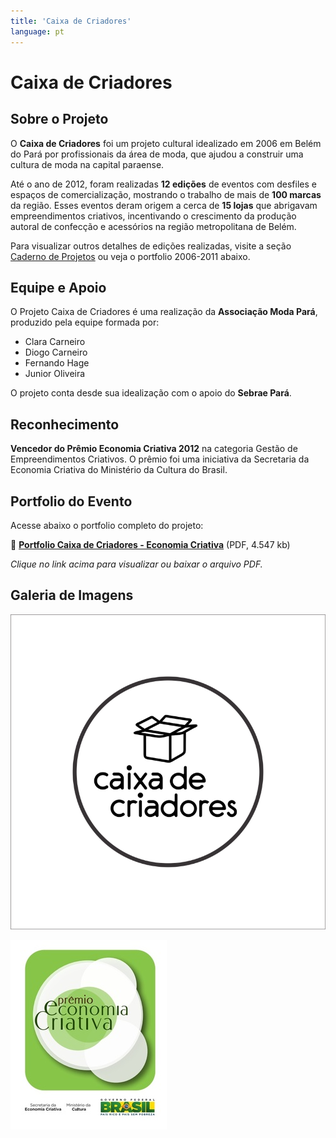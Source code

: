 ```yaml
---
title: 'Caixa de Criadores'
language: pt
---
```


# Caixa de Criadores

## Sobre o Projeto

O **Caixa de Criadores** foi um projeto cultural idealizado em 2006 em Belém do Pará por profissionais da área de moda, que ajudou a construir uma cultura de moda na capital paraense. 

Até o ano de 2012, foram realizadas **12 edições** de eventos com desfiles e espaços de comercialização, mostrando o trabalho de mais de **100 marcas** da região. Esses eventos deram origem a cerca de **15 lojas** que abrigavam empreendimentos criativos, incentivando o crescimento da produção autoral de confecção e acessórios na região metropolitana de Belém.

Para visualizar outros detalhes de edições realizadas, visite a seção [Caderno de Projetos](fernando-hage-diario-de-bordo-projetos-clipping.md) ou veja o portfolio 2006-2011 abaixo.

## Equipe e Apoio

O Projeto Caixa de Criadores é uma realização da **Associação Moda Pará**, produzido pela equipe formada por:
- Clara Carneiro
- Diogo Carneiro  
- Fernando Hage
- Junior Oliveira

O projeto conta desde sua idealização com o apoio do **Sebrae Pará**.

## Reconhecimento

**Vencedor do Prêmio Economia Criativa 2012** na categoria Gestão de Empreendimentos Criativos. O prêmio foi uma iniciativa da Secretaria da Economia Criativa do Ministério da Cultura do Brasil.

## Portfolio do Evento

Acesse abaixo o portfolio completo do projeto:

📁 **[Portfolio Caixa de Criadores - Economia Criativa](/assets/documents/portfolio_caixadecriadores_economia_criativa.pdf)** (PDF, 4.547 kb)

*Clique no link acima para visualizar ou baixar o arquivo PDF.*

## Galeria de Imagens

![Caixa de Criadores](/assets/images/caixa-de-criadores-01.png)

![Caixa de Criadores](/assets/images/caixa-de-criadores-02.jpg)
